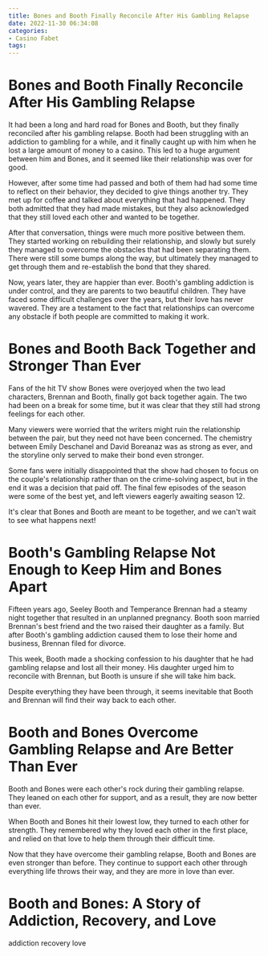 ```yaml
---
title: Bones and Booth Finally Reconcile After His Gambling Relapse
date: 2022-11-30 06:34:08
categories:
- Casino Fabet
tags:
---
```



#  Bones and Booth Finally Reconcile After His Gambling Relapse

It had been a long and hard road for Bones and Booth, but they finally reconciled after his gambling relapse. Booth had been struggling with an addiction to gambling for a while, and it finally caught up with him when he lost a large amount of money to a casino. This led to a huge argument between him and Bones, and it seemed like their relationship was over for good.

However, after some time had passed and both of them had had some time to reflect on their behavior, they decided to give things another try. They met up for coffee and talked about everything that had happened. They both admitted that they had made mistakes, but they also acknowledged that they still loved each other and wanted to be together.

After that conversation, things were much more positive between them. They started working on rebuilding their relationship, and slowly but surely they managed to overcome the obstacles that had been separating them. There were still some bumps along the way, but ultimately they managed to get through them and re-establish the bond that they shared.

Now, years later, they are happier than ever. Booth's gambling addiction is under control, and they are parents to two beautiful children. They have faced some difficult challenges over the years, but their love has never wavered. They are a testament to the fact that relationships can overcome any obstacle if both people are committed to making it work.

#  Bones and Booth Back Together and Stronger Than Ever

Fans of the hit TV show Bones were overjoyed when the two lead characters, Brennan and Booth, finally got back together again. The two had been on a break for some time, but it was clear that they still had strong feelings for each other.

Many viewers were worried that the writers might ruin the relationship between the pair, but they need not have been concerned. The chemistry between Emily Deschanel and David Boreanaz was as strong as ever, and the storyline only served to make their bond even stronger.

Some fans were initially disappointed that the show had chosen to focus on the couple's relationship rather than on the crime-solving aspect, but in the end it was a decision that paid off. The final few episodes of the season were some of the best yet, and left viewers eagerly awaiting season 12.

It's clear that Bones and Booth are meant to be together, and we can't wait to see what happens next!

#  Booth's Gambling Relapse Not Enough to Keep Him and Bones Apart

Fifteen years ago, Seeley Booth and Temperance Brennan had a steamy night together that resulted in an unplanned pregnancy. Booth soon married Brennan's best friend and the two raised their daughter as a family. But after Booth's gambling addiction caused them to lose their home and business, Brennan filed for divorce.

This week, Booth made a shocking confession to his daughter that he had gambling relapse and lost all their money. His daughter urged him to reconcile with Brennan, but Booth is unsure if she will take him back.

Despite everything they have been through, it seems inevitable that Booth and Brennan will find their way back to each other.

#  Booth and Bones Overcome Gambling Relapse and Are Better Than Ever

Booth and Bones were each other's rock during their gambling relapse. They leaned on each other for support, and as a result, they are now better than ever.

When Booth and Bones hit their lowest low, they turned to each other for strength. They remembered why they loved each other in the first place, and relied on that love to help them through their difficult time.

Now that they have overcome their gambling relapse, Booth and Bones are even stronger than before. They continue to support each other through everything life throws their way, and they are more in love than ever.

#  Booth and Bones: A Story of Addiction, Recovery, and Love

 addiction
recovery
love